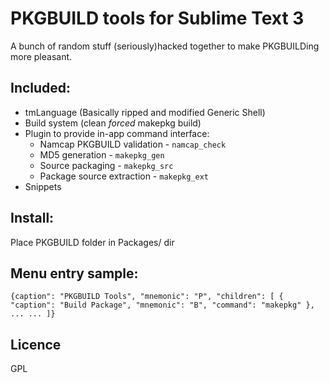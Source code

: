 # PKGBUILD tools for Sublime Text 3
A bunch of random stuff (seriously)hacked together to make PKGBUILDing more  pleasant.

## Included:

 - tmLanguage (Basically ripped and modified Generic Shell)
 - Build system (clean *forced* makepkg build)
 - Plugin to provide in-app command interface:
    - Namcap PKGBUILD validation - `namcap_check`
    - MD5 generation - `makepkg_gen`
    - Source packaging - `makepkg_src`
    - Package source extraction - `makepkg_ext`
 - Snippets

## Install:
Place PKGBUILD folder in Packages/ dir

## Menu entry sample:
`{caption": "PKGBUILD Tools",
 "mnemonic": "P",
 "children":
     [
         { "caption": "Build Package", "mnemonic": "B", "command": "makepkg" },
         ...
         ...
     ]}`

## Licence
GPL
